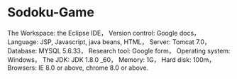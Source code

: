 # Sodoku-Game
The Workspace: the Eclipse IDE，
Version control: Google docs，
Language: JSP, Javascript, java beans, HTML，
Server: Tomcat 7.0，
Database: MYSQL 5.6.33，
Research tool: Google form，
Operating system: Windows，
The JDK: JDK 1.8.0 _60，
Memory: 1G，
Hard disk: 100m，
Browsers: IE 8.0 or above, chrome 8.0 or above.
